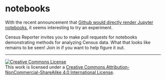 # notebooks

With the recent announcement that [Github would directly render Jupyter notebooks](http://blog.jupyter.org/2015/05/07/rendering-notebooks-on-github/), 
it seems interesting to try an experiment.

Census Reporter invites you to make pull requests for notebooks demonstrating methods for analyzing Census data. 
What that looks like remains to be seen! Join in if you want to help figure it out.

<hr>
<a rel="license" href="http://creativecommons.org/licenses/by-nc-sa/4.0/"><img alt="Creative Commons License" style="border-width:0" src="https://i.creativecommons.org/l/by-nc-sa/4.0/88x31.png" /></a><br />This work is licensed under a <a rel="license" href="http://creativecommons.org/licenses/by-nc-sa/4.0/">Creative Commons Attribution-NonCommercial-ShareAlike 4.0 International License</a>.
